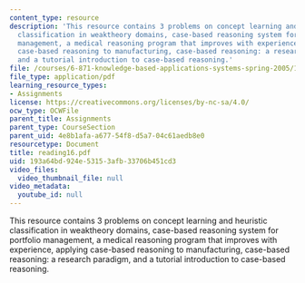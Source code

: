 ```yaml
---
content_type: resource
description: 'This resource contains 3 problems on concept learning and heuristic
  classification in weaktheory domains, case-based reasoning system for portfolio
  management, a medical reasoning program that improves with experience, applying
  case-based reasoning to manufacturing, case-based reasoning: a research paradigm,
  and a tutorial introduction to case-based reasoning.'
file: /courses/6-871-knowledge-based-applications-systems-spring-2005/193a64bd924e53153afb33706b451cd3_reading16.pdf
file_type: application/pdf
learning_resource_types:
- Assignments
license: https://creativecommons.org/licenses/by-nc-sa/4.0/
ocw_type: OCWFile
parent_title: Assignments
parent_type: CourseSection
parent_uid: 4e8b1afa-a677-54f8-d5a7-04c61aedb8e0
resourcetype: Document
title: reading16.pdf
uid: 193a64bd-924e-5315-3afb-33706b451cd3
video_files:
  video_thumbnail_file: null
video_metadata:
  youtube_id: null
---
```

This resource contains 3 problems on concept learning and heuristic classification in weaktheory domains, case-based reasoning system for portfolio management, a medical reasoning program that improves with experience, applying case-based reasoning to manufacturing, case-based reasoning: a research paradigm, and a tutorial introduction to case-based reasoning.